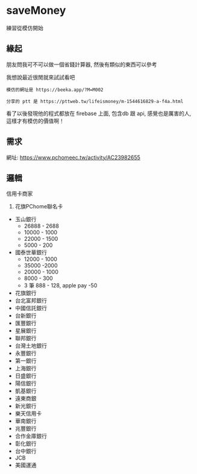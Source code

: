 # saveMoney
練習從模仿開始

## 緣起

朋友問我可不可以做一個省錢計算器, 然後有類似的東西可以參考

我想說最近很閒就來試試看吧

```
模仿的網址是 https://beeka.app/?M=M002

分享的 ptt 是 https://pttweb.tw/lifeismoney/m-1544616829-a-f4a.html
```

看了以後發現他的程式都放在 firebase 上面, 包含db 跟 api, 感覺也是厲害的人, 這樣才有模仿的價值啊！

## 需求

網址: https://www.pchomeec.tw/activity/AC23982655

## 邏輯

信用卡商家
1. 花旗PChome聯名卡
* 玉山銀行
    - 26888 - 2688
    - 10000 - 1000
    - 22000 - 1500
    - 5000 - 200
* 國泰世華銀行
    - 12000 - 1000
    - 35000 -2000
    - 20000 - 1000
    - 8000 - 300
    - 3 筆 888 - 128, apple pay -50
* 花旗銀行
* 台北富邦銀行
* 中國信託銀行
* 台新銀行
* 匯豐銀行
* 星展銀行
* 聯邦銀行
* 台灣土地銀行
* 永豐銀行
* 第一銀行
* 上海銀行
* 日盛銀行
* 陽信銀行
* 凱基銀行
* 遠東商銀
* 新光銀行
* 樂天信用卡
* 華南銀行
* 兆豐銀行
* 合作金庫銀行
* 彰化銀行
* 台中銀行
* JCB
* 美國運通
